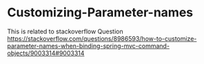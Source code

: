 # Customizing-Parameter-names


This is related to  stackoverflow Question https://stackoverflow.com/questions/8986593/how-to-customize-parameter-names-when-binding-spring-mvc-command-objects/9003314#9003314
